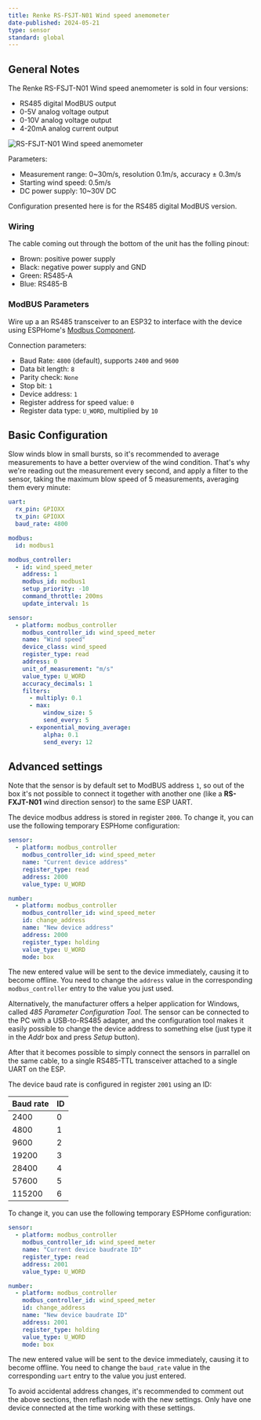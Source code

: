 ```yaml
---
title: Renke RS-FSJT-N01 Wind speed anemometer
date-published: 2024-05-21
type: sensor
standard: global
---
```


## General Notes

The Renke RS-FSJT-N01 Wind speed anemometer is sold in four versions:

- RS485 digital ModBUS output
- 0-5V analog voltage output
- 0-10V analog voltage output
- 4-20mA analog current output

![RS-FSJT-N01 Wind speed anemometer](/anemometer.png "RS-FSJT-N01 Wind speed")

Parameters:

- Measurement range: 0~30m/s, resolution 0.1m/s, accuracy ± 0.3m/s
- Starting wind speed: 0.5m/s
- DC power supply: 10~30V DC

Configuration presented here is for the RS485 digital ModBUS version.

### Wiring

The cable coming out through the bottom of the unit has the folling pinout:

- Brown: positive power supply
- Black: negative power supply and GND
- Green: RS485-A
- Blue:  RS485-B

### ModBUS Parameters

Wire up a an RS485 transceiver to an ESP32 to interface with the device using ESPHome's [Modbus Component](https://esphome.io/components/modbus.html).

Connection parameters:

- Baud Rate: `4800` (default), supports `2400` and `9600`
- Data bit length: `8`
- Parity check: `None`
- Stop bit: `1`
- Device address: `1`
- Register address for speed value: `0`
- Register data type: `U_WORD`, multiplied by `10`

## Basic Configuration

Slow winds blow in small bursts, so it's recommended to average measurements to have a better overview of the wind condition. That's why we're reading out the measurement every second, and apply a filter to the sensor, taking the maximum blow speed of 5 measurements, averaging them every minute:

```yaml
uart:
  rx_pin: GPIOXX
  tx_pin: GPIOXX
  baud_rate: 4800

modbus:
  id: modbus1

modbus_controller:
  - id: wind_speed_meter
    address: 1
    modbus_id: modbus1
    setup_priority: -10
    command_throttle: 200ms
    update_interval: 1s

sensor:
  - platform: modbus_controller
    modbus_controller_id: wind_speed_meter
    name: "Wind speed"
    device_class: wind_speed
    register_type: read
    address: 0
    unit_of_measurement: "m/s"
    value_type: U_WORD
    accuracy_decimals: 1
    filters:
      - multiply: 0.1
      - max:
          window_size: 5
          send_every: 5
      - exponential_moving_average:
          alpha: 0.1
          send_every: 12
```

## Advanced settings

Note that the sensor is by default set to ModBUS address `1`, so out of the box it's not possible to connect it together with another one (like a **RS-FXJT-N01** wind direction sensor) to the same ESP UART.

The device modbus address is stored in register `2000`. To change it, you can use the following temporary ESPHome configuration:

```yaml
sensor:
  - platform: modbus_controller
    modbus_controller_id: wind_speed_meter
    name: "Current device address"
    register_type: read
    address: 2000
    value_type: U_WORD

number:
  - platform: modbus_controller
    modbus_controller_id: wind_speed_meter
    id: change_address
    name: "New device address"
    address: 2000
    register_type: holding
    value_type: U_WORD
    mode: box
```

The new entered value will be sent to the device immediately, causing it to become offline. You need to change the `address` value in the corresponding `modbus_controller` entry to the value you just used. 

Alternatively, the manufacturer offers a helper application for Windows, called *485 Parameter Configuration Tool*. The sensor can be connected to the PC with a USB-to-RS485 adapter, and the configuration tool makes it easily possible to change the device address to something else (just type it in the *Addr* box and press *Setup* button).

After that it becomes possible to simply connect the sensors in parrallel on the same cable, to a single RS485-TTL transceiver attached to a single UART on the ESP.

The device baud rate is configured in register `2001` using an ID:

| Baud rate | ID |
| --------- | -- |
| 2400      | 0  |
| 4800      | 1  |
| 9600      | 2  |
| 19200     | 3  |
| 28400     | 4  |
| 57600     | 5  |
| 115200    | 6  |

To change it, you can use the following temporary ESPHome configuration:

```yaml
sensor:
  - platform: modbus_controller
    modbus_controller_id: wind_speed_meter
    name: "Current device baudrate ID"
    register_type: read
    address: 2001
    value_type: U_WORD

number:
  - platform: modbus_controller
    modbus_controller_id: wind_speed_meter
    id: change_address
    name: "New device baudrate ID"
    address: 2001
    register_type: holding
    value_type: U_WORD
    mode: box
```

The new entered value will be sent to the device immediately, causing it to become offline. You need to change the `baud_rate` value in the corresponding `uart` entry to the value you just entered.

To avoid accidental address changes, it's recommended to comment out the above sections, then reflash node with the new settings. Only have one device connected at the time working with these settings.
